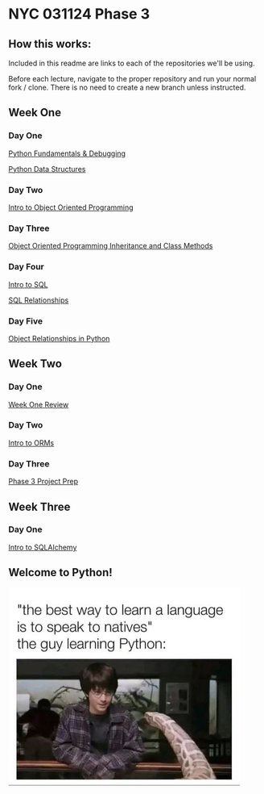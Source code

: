 # NYC 031124 Phase 3

## How this works:

Included in this readme are links to each of the repositories we'll be using.

Before each lecture, navigate to the proper repository and run your normal fork / clone. There is no need to create a new branch unless instructed.

## Week One

### Day One
[Python Fundamentals & Debugging](#)

[Python Data Structures](#)

### Day Two

[Intro to Object Oriented Programming](#)

### Day Three

[Object Oriented Programming Inheritance and Class Methods](#)

### Day Four

[Intro to SQL](#)

[SQL Relationships](#)

### Day Five

[Object Relationships in Python](#)

## Week Two

### Day One

[Week One Review](#)

### Day Two

[Intro to ORMs](#)

### Day Three

[Phase 3 Project Prep](#)

## Week Three

### Day One

[Intro to SQLAlchemy](#)

## Welcome to Python!

!["the best way to learn a language is to speak to natives", "man speaks with live python"](assets/learning-python.jpeg)